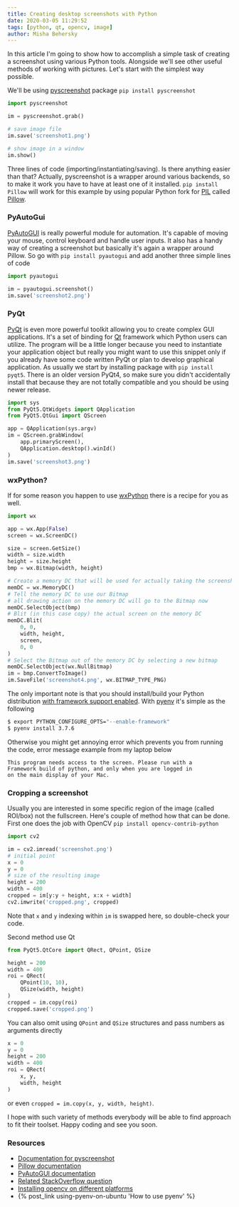 ```yaml
---
title: Creating desktop screenshots with Python
date: 2020-03-05 11:29:52
tags: [python, qt, opencv, image]
author: Misha Behersky
---
```


In this article I'm going to show how to accomplish a simple task of creating a screenshot using various Python tools. Alongside we'll see other useful methods of working with pictures. Let's start with the simplest way possible.

We'll be using [pyscreenshot](https://github.com/ponty/pyscreenshot) package `pip install pyscreenshot`
```python
import pyscreenshot

im = pyscreenshot.grab()

# save image file
im.save('screenshot1.png')

# show image in a window
im.show()
```

Three lines of code (importing/instantiating/saving). Is there anything easier than that? Actually, pyscreenshot is a wrapper around various backends, so to make it work you have to have at least one of it installed. `pip install Pillow` will work for this example by using popular Python fork for [PIL](https://www.pythonware.com/products/pil/) called [Pillow](https://github.com/python-pillow/Pillow).

### PyAutoGui
[PyAutoGUI](https://github.com/asweigart/pyautogui) is really powerful module for automation. It's capable of moving your mouse, control keyboard and handle user inputs. It also has a handy way of creating a screenshot but basically it's again a wrapper around Pillow. So go with `pip install pyautogui` and add another three simple lines of code

```python
import pyautogui

im = pyautogui.screenshot()
im.save('screenshot2.png')
```

### PyQt

[PyQt](https://www.riverbankcomputing.com/software/pyqt/intro) is even more powerful toolkit allowing you to create complex GUI applications. It's a set of binding for [Qt](https://en.wikipedia.org/wiki/Qt_(software)) framework which Python users can utilize. The program will be a little longer because you need to instantiate your application object but really you might want to use this snippet only if you already have some code written PyQt or plan to develop graphical application. As usually we start by installing package with `pip install pyqt5`. There is an older version PyQt4, so make sure you didn't accidentally install that because they are not totally compatible and you should be using newer release.

```python
import sys
from PyQt5.QtWidgets import QApplication
from PyQt5.QtGui import QScreen

app = QApplication(sys.argv)
im = QScreen.grabWindow(
    app.primaryScreen(),
    QApplication.desktop().winId()
)
im.save('screenshot3.png')
```

### wxPython?

If for some reason you happen to use [wxPython](https://wxpython.org/) there is a recipe for you as well.

```python
import wx

app = wx.App(False)
screen = wx.ScreenDC()

size = screen.GetSize()
width = size.width
height = size.height
bmp = wx.Bitmap(width, height)

# Create a memory DC that will be used for actually taking the screenshot
memDC = wx.MemoryDC()
# Tell the memory DC to use our Bitmap
# all drawing action on the memory DC will go to the Bitmap now
memDC.SelectObject(bmp)
# Blit (in this case copy) the actual screen on the memory DC
memDC.Blit(
    0, 0,
    width, height,
    screen,
    0, 0
)
# Select the Bitmap out of the memory DC by selecting a new bitmap
memDC.SelectObject(wx.NullBitmap)
im = bmp.ConvertToImage()
im.SaveFile('screenshot4.png', wx.BITMAP_TYPE_PNG)
```

The only important note is that you should install/build your Python distribution [with framework support enabled](https://github.com/pyenv/pyenv/wiki#how-to-build-cpython-with-framework-support-on-os-x). With [pyenv](https://github.com/pyenv/pyenv) it's simple as the following

```bash
$ export PYTHON_CONFIGURE_OPTS="--enable-framework"
$ pyenv install 3.7.6
```

Otherwise you might get annoying error which prevents you from running the code, error message example from my laptop below

```
This program needs access to the screen. Please run with a
Framework build of python, and only when you are logged in
on the main display of your Mac.
```

### Cropping a screenshot

Usually you are interested in some specific region of the image (called ROI/box) not the fullscreen. Here's couple of method how that can be done. First one does the job with OpenCV `pip install opencv-contrib-python`

```python
import cv2

im = cv2.imread('screenshot.png')
# initial point
x = 0
y = 0
# size of the resulting image
height = 200
width = 400
cropped = im[y:y + height, x:x + width]
cv2.imwrite('cropped.png', cropped)
```

Note that `x` and `y` indexing within `im` is swapped here, so double-check your code.

Second method use Qt

```python
from PyQt5.QtCore import QRect, QPoint, QSize

height = 200
width = 400
roi = QRect(
    QPoint(10, 10),
    QSize(width, height)
)
cropped = im.copy(roi)
cropped.save('cropped.png')
```

You can also omit using `QPoint` and `QSize` structures and pass numbers as arguments directly

```python
x = 0
y = 0
height = 200
width = 400
roi = QRect(
    x, y,
    width, height
)
```

or even `cropped = im.copy(x, y, width, height)`.

I hope with such variety of methods everybody will be able to find approach to fit their toolset. Happy coding and see you soon.

### Resources
* [Documentation for pyscreenshot](https://pyscreenshot.readthedocs.io/en/latest/)
* [Pillow documentation](https://pillow.readthedocs.io/en/stable/)
* [PyAutoGUI documentation](https://pyautogui.readthedocs.io/en/latest/)
* [Related StackOverflow question](https://stackoverflow.com/questions/10705712/screenshot-of-a-window-using-python/60020534)
* [Installing opencv on different platforms](https://www.pyimagesearch.com/2018/09/19/pip-install-opencv/)
* {% post_link using-pyenv-on-ubuntu 'How to use pyenv' %}
